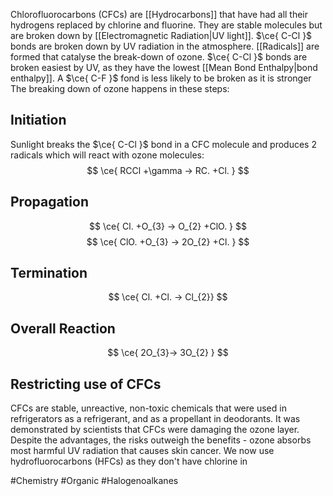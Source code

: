 Chlorofluorocarbons (CFCs) are [[Hydrocarbons]] that have had all their hydrogens replaced by chlorine and fluorine. They are stable molecules but are broken down by [[Electromagnetic Radiation|UV light]]. $\ce{ C-Cl }$ bonds are broken down by UV radiation in the atmosphere. [[Radicals]] are formed that catalyse the break-down of ozone. $\ce{ C-Cl }$ bonds are broken easiest by UV, as they have the lowest [[Mean Bond Enthalpy|bond enthalpy]]. A $\ce{ C-F }$ fond is less likely to be broken as it is stronger
The breaking down of ozone happens in these steps:
## Initiation
Sunlight breaks the $\ce{ C-Cl }$ bond in a CFC molecule and produces 2 radicals which will react with ozone molecules:
$$
\ce{ RCCl +\gamma -> RC. +Cl. }
$$
## Propagation
$$
\ce{ Cl. +O_{3} -> O_{2} +ClO. }
$$
$$
\ce{ ClO. +O_{3} -> 2O_{2} +Cl. }
$$
## Termination
$$
\ce{ Cl. +Cl. -> Cl_{2}}
$$
## Overall Reaction
$$
\ce{ 2O_{3}-> 3O_{2} }
$$
## Restricting use of CFCs
CFCs are stable, unreactive, non-toxic chemicals that were used in refrigerators as a refrigerant, and as a propellant in deodorants. It was demonstrated by scientists that CFCs were damaging the ozone layer. Despite the advantages, the risks outweigh the benefits - ozone absorbs most harmful UV radiation that causes skin cancer. We now use hydrofluorocarbons (HFCs) as they don't have chlorine in

#Chemistry #Organic #Halogenoalkanes 